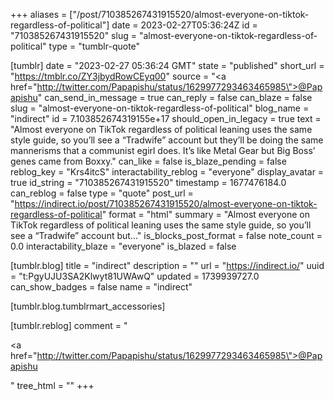 +++
aliases = ["/post/710385267431915520/almost-everyone-on-tiktok-regardless-of-political"]
date = 2023-02-27T05:36:24Z
id = "710385267431915520"
slug = "almost-everyone-on-tiktok-regardless-of-political"
type = "tumblr-quote"

[tumblr]
date = "2023-02-27 05:36:24 GMT"
state = "published"
short_url = "https://tmblr.co/ZY3jbydRowCEyq00"
source = "<a href=\"http://twitter.com/Papapishu/status/1629977293463465985\">@Papapishu</a>"
can_send_in_message = true
can_reply = false
can_blaze = false
slug = "almost-everyone-on-tiktok-regardless-of-political"
blog_name = "indirect"
id = 7.103852674319155e+17
should_open_in_legacy = true
text = "Almost everyone on TikTok regardless of political leaning uses the same style guide, so you’ll see a “Tradwife” account but they’ll be doing the same mannerisms that a communist egirl does. It’s like Metal Gear but Big Boss’ genes came from Boxxy."
can_like = false
is_blaze_pending = false
reblog_key = "Krs4itcS"
interactability_reblog = "everyone"
display_avatar = true
id_string = "710385267431915520"
timestamp = 1677476184.0
can_reblog = false
type = "quote"
post_url = "https://indirect.io/post/710385267431915520/almost-everyone-on-tiktok-regardless-of-political"
format = "html"
summary = "Almost everyone on TikTok regardless of political leaning uses the same style guide, so you’ll see a “Tradwife” account but..."
is_blocks_post_format = false
note_count = 0.0
interactability_blaze = "everyone"
is_blazed = false

[tumblr.blog]
title = "indirect"
description = ""
url = "https://indirect.io/"
uuid = "t:PgyUJU3SA2Klwyt81UWAwQ"
updated = 1739939727.0
can_show_badges = false
name = "indirect"

[tumblr.blog.tumblrmart_accessories]

[tumblr.reblog]
comment = "<p><a href=\"http://twitter.com/Papapishu/status/1629977293463465985\">@Papapishu</a></p>"
tree_html = ""
+++

